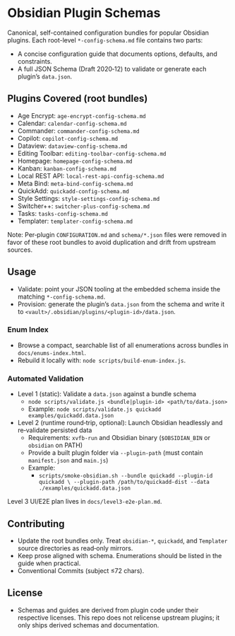 # Obsidian Plugin Schemas

Canonical, self-contained configuration bundles for popular Obsidian plugins. Each root-level `*-config-schema.md` file contains two parts:
- A concise configuration guide that documents options, defaults, and constraints.
- A full JSON Schema (Draft 2020‑12) to validate or generate each plugin’s `data.json`.

## Plugins Covered (root bundles)
- Age Encrypt: `age-encrypt-config-schema.md`
- Calendar: `calendar-config-schema.md`
- Commander: `commander-config-schema.md`
- Copilot: `copilot-config-schema.md`
- Dataview: `dataview-config-schema.md`
- Editing Toolbar: `editing-toolbar-config-schema.md`
- Homepage: `homepage-config-schema.md`
- Kanban: `kanban-config-schema.md`
- Local REST API: `local-rest-api-config-schema.md`
- Meta Bind: `meta-bind-config-schema.md`
- QuickAdd: `quickadd-config-schema.md`
- Style Settings: `style-settings-config-schema.md`
- Switcher++: `switcher-plus-config-schema.md`
- Tasks: `tasks-config-schema.md`
- Templater: `templater-config-schema.md`

Note: Per‑plugin `CONFIGURATION.md` and `schema/*.json` files were removed in favor of these root bundles to avoid duplication and drift from upstream sources.

## Usage
- Validate: point your JSON tooling at the embedded schema inside the matching `*-config-schema.md`.
- Provision: generate the plugin’s `data.json` from the schema and write it to `<vault>/.obsidian/plugins/<plugin-id>/data.json`.

### Enum Index
- Browse a compact, searchable list of all enumerations across bundles in `docs/enums-index.html`.
- Rebuild it locally with: `node scripts/build-enum-index.js`.

### Automated Validation
- Level 1 (static): Validate a `data.json` against a bundle schema
  - `node scripts/validate.js <bundle|plugin-id> <path/to/data.json>`
  - Example: `node scripts/validate.js quickadd examples/quickadd.data.json`
- Level 2 (runtime round‑trip, optional): Launch Obsidian headlessly and re‑validate persisted data
  - Requirements: `xvfb-run` and Obsidian binary (`$OBSIDIAN_BIN` or `obsidian` on PATH)
  - Provide a built plugin folder via `--plugin-path` (must contain `manifest.json` and `main.js`)
  - Example:
    - `scripts/smoke-obsidian.sh --bundle quickadd --plugin-id quickadd \
       --plugin-path /path/to/quickadd-dist --data ./examples/quickadd.data.json`

Level 3 UI/E2E plan lives in `docs/level3-e2e-plan.md`.

## Contributing
- Update the root bundles only. Treat `obsidian-*`, `quickadd`, and `Templater` source directories as read‑only mirrors.
- Keep prose aligned with schema. Enumerations should be listed in the guide when practical.
- Conventional Commits (subject ≤72 chars).

## License
- Schemas and guides are derived from plugin code under their respective licenses. This repo does not relicense upstream plugins; it only ships derived schemas and documentation.
